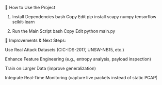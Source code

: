 🔹 How to Use the Project
1. Install Dependencies
bash
Copy
Edit
pip install scapy numpy tensorflow scikit-learn



2. Run the Main Script
bash
Copy
Edit
python main.py

🔹 Improvements & Next Steps:

Use Real Attack Datasets (CIC-IDS-2017, UNSW-NB15, etc.)

Enhance Feature Engineering (e.g., entropy analysis, payload inspection)

Train on Larger Data (improve generalization)

Integrate Real-Time Monitoring (capture live packets instead of static PCAP)
